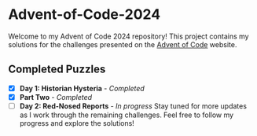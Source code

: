 # Advent-of-Code-2024

Welcome to my Advent of Code 2024 repository! This project contains my solutions for the challenges presented on the [Advent of Code](https://adventofcode.com/) website.

## Completed Puzzles

- [x] **Day 1: Historian Hysteria** - *Completed*
- [x] **Part Two** - *Completed*
- [ ] **Day 2: Red-Nosed Reports** - *In progress*
Stay tuned for more updates as I work through the remaining challenges. Feel free to follow my progress and explore the solutions!
